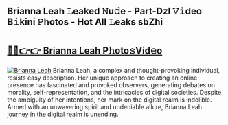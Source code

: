 ## Brianna Leah 𝙻eaked 𝙽u𝚍e - Part-Dzl 𝚅𝚒deo B𝚒kini 𝙿hotos - Hot All 𝙻eaks sbZhi

# <h2><a href="http://ld29xx.urlbe.top/?page=Brianna+Leah">🔗🔗👉👉 Brianna Leah P𝚑oto𝚜Vid𝚎o</a></h2>

[![Brianna Leah](https://i.imgur.com/eBuTRDB.gif)](http://ld29xx.urlbe.top/?page=Brianna+Leah)
Brianna Leah, a complex and thought-provoking individual, resists easy description. Her unique approach to creating an online presence has fascinated and provoked observers, generating debates on morality, self-representation, and the intricacies of digital societies. Despite the ambiguity of her intentions, her mark on the digital realm is indelible. Armed with an unwavering spirit and undeniable allure, Brianna Leah journey in the digital realm is unending.

